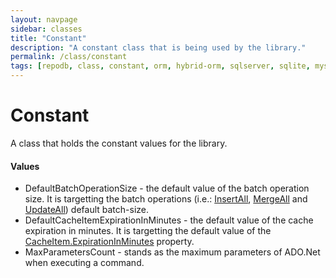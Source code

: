 ```yaml
---
layout: navpage
sidebar: classes
title: "Constant"
description: "A constant class that is being used by the library."
permalink: /class/constant
tags: [repodb, class, constant, orm, hybrid-orm, sqlserver, sqlite, mysql, postgresql]
---
```


# Constant

A class that holds the constant values for the library.

#### Values

- DefaultBatchOperationSize - the default value of the batch operation size. It is targetting the batch operations (i.e.: [InsertAll](/operation/insertall), [MergeAll](/operation/mergeall) and [UpdateAll](/operation/updateall)) default batch-size.
- DefaultCacheItemExpirationInMinutes - the default value of the cache expiration in minutes. It is targetting the default value of the [CacheItem.ExpirationInMinutes](/class/cacheitem) property.
- MaxParametersCount - stands as the maximum parameters of ADO.Net when executing a command.

